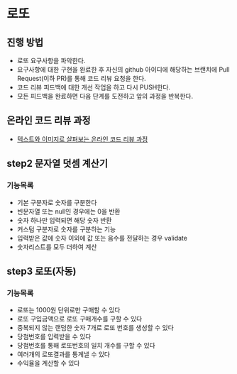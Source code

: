 # 로또
## 진행 방법
* 로또 요구사항을 파악한다.
* 요구사항에 대한 구현을 완료한 후 자신의 github 아이디에 해당하는 브랜치에 Pull Request(이하 PR)를 통해 코드 리뷰 요청을 한다.
* 코드 리뷰 피드백에 대한 개선 작업을 하고 다시 PUSH한다.
* 모든 피드백을 완료하면 다음 단계를 도전하고 앞의 과정을 반복한다.

## 온라인 코드 리뷰 과정
* [텍스트와 이미지로 살펴보는 온라인 코드 리뷰 과정](https://github.com/next-step/nextstep-docs/tree/master/codereview)

## step2 문자열 덧셈 계산기

### 기능목록
* 기본 구분자로 숫자를 구분한다
* 빈문자열 또는 null인 경우에는 0을 반환
* 숫자 하나만 입력되면 해당 숫자 반환
* 커스텀 구분자로 숫자를 구분하는 기능
* 입력받은 값에 숫자 이외에 값 또는 음수를 전달하는 경우 validate
* 숫자리스트를 모두 더하여 계산

## step3 로또(자동)

### 기능목록
* 로또는 1000원 단위로만 구매할 수 있다
* 로또 구입금액으로 로또 구매개수를 구할 수 있다
* 중복되지 않는 랜덤한 숫자 7개로 로또 번호를 생성할 수 있다
* 당첨번호를 입력받을 수 있다
* 당첨번호를 통해 로또번호의 일치 개수를 구할 수 있다
* 여러개의 로또결과를 통계낼 수 있다
* 수익율을 계산할 수 있다